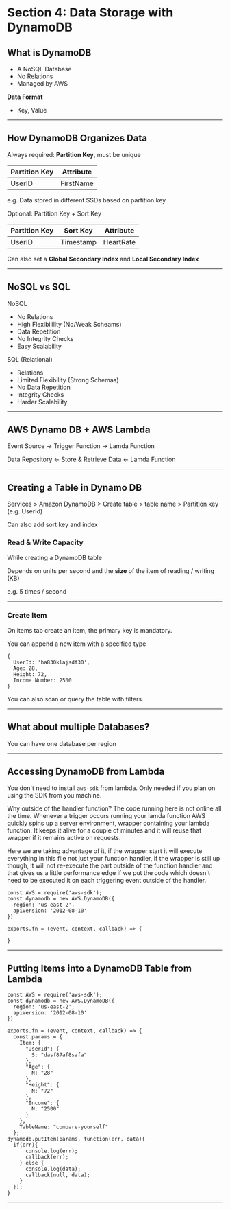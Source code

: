 # Section 4: Data Storage with DynamoDB

## What is DynamoDB

- A NoSQL Database
- No Relations
- Managed by AWS

**Data Format**
- Key, Value

---

## How DynamoDB Organizes Data

Always required: **Partition Key**, must be unique

| Partition Key | Attribute |
| -- | -- |
| UserID | FirstName|

e.g. Data stored in different SSDs based on partition key 

Optional: Partition Key + Sort Key

| Partition Key | Sort Key | Attribute
| -- | -- | -- |
| UserID | Timestamp | HeartRate |

Can also set a **Global Secondary Index** and **Local Secondary Index**

---

## NoSQL vs SQL

NoSQL
- No Relations
- High Flexibilility (No/Weak Scheams)
- Data Repetition
- No Integrity Checks
- Easy Scalability

SQL (Relational)
- Relations
- Limited Flexibility (Strong Schemas)
- No Data Repetition
- Integrity Checks
- Harder Scalability

---

## AWS Dynamo DB + AWS Lambda

Event Source -> Trigger Function -> Lamda Function

Data Repository <- Store & Retrieve Data <- Lamda Function

---

## Creating a Table in Dynamo DB

Services > Amazon DynamoDB > Create table > table name > Partition key (e.g. UserId)

Can also add sort key and index 


### Read & Write Capacity

While creating a DynamoDB table

Depends on units per second and the **size** of the item of reading / writing (KB)


e.g. 5 times / second

---

### Create Item

On items tab create an item, the primary key is mandatory.

You can append a new item with a specified type

```
{
  UserId: 'ha830klajsdf30',
  Age: 28,
  Height: 72,
  Income Number: 2500
}
```

You can also scan or query the table with filters.

---

## What about multiple Databases?

You can have one database per region

---

## Accessing DynamoDB from Lambda

You don't need to install `aws-sdk` from lambda. Only needed if you plan on using the SDK from you machine.

Why outside of the handler function? The code running here is not online all the time. Whenever a trigger occurs running your lamda function AWS quickly spins up a server environment, wrapper containing your lambda function.
It keeps it alive for a couple of minutes and it will reuse that wrapper if it remains active on requests.

Here we are taking advantage of it, if the wrapper start it will execute everything in this file not just your function handler, if the wrapper is still up though, it will not re-execute the part outside of the function handler and that gives us a little performance edge if we put the code which doesn't need to be executed it on each triggering event outside of the handler.

```
const AWS = require('aws-sdk');
const dynamodb = new AWS.DynamoDB({
  region: 'us-east-2',
  apiVersion: '2012-08-10'
})

exports.fn = (event, context, callback) => {
  
}
```

---

## Putting Items into a DynamoDB Table from Lambda

```
const AWS = require('aws-sdk');
const dynamodb = new AWS.DynamoDB({
  region: 'us-east-2',
  apiVersion: '2012-08-10'
})

exports.fn = (event, context, callback) => {
  const params = {
    Item: {
      "UserId": {
        S: "dasf87af8safa"
      },
      "Age": {
        N: "28"
      },
      "Height": {
        N: "72"
      },
      "Income": {
        N: "2500"
      }
    },
    TableName: "compare-yourself"
  };
dynamodb.putItem(params, function(err, data){
  if(err){
      console.log(err);
      callback(err);
    } else {
      console.log(data);
      callback(null, data);
    }
  });
}
```

---
